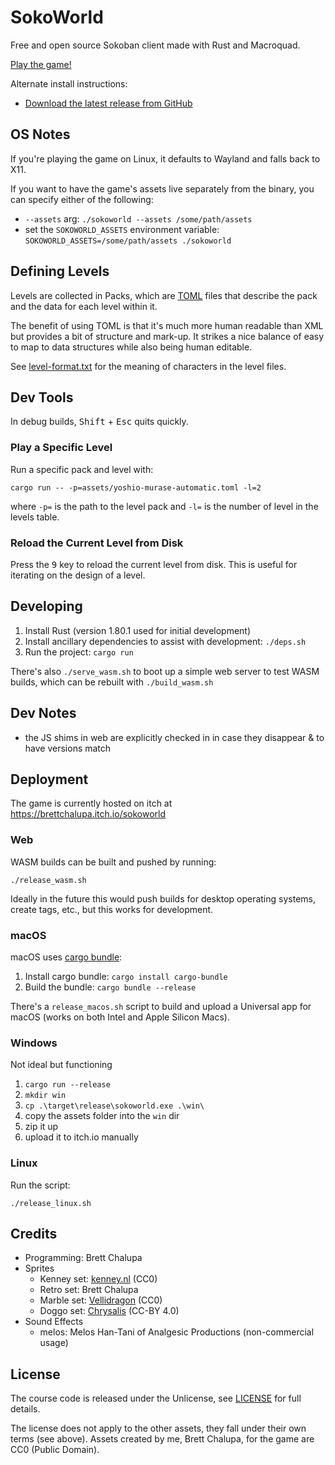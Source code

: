 # SokoWorld

Free and open source Sokoban client made with Rust and Macroquad.

[Play the game!](https://brettchalupa.itch.io/sokoworld)

Alternate install instructions:

- [Download the latest release from GitHub](https://github.com/brettchalupa/sokoworld/releases)

## OS Notes

If you're playing the game on Linux, it defaults to Wayland and falls back to X11.

If you want to have the game's assets live separately from the binary, you can specify either of the following:

- `--assets` arg: `./sokoworld --assets /some/path/assets`
- set the `SOKOWORLD_ASSETS` environment variable: `SOKOWORLD_ASSETS=/some/path/assets ./sokoworld`

## Defining Levels

Levels are collected in Packs, which are
[TOML](https://toml.io/en/) files that describe the pack and
the data for each level within it.

The benefit of using TOML is that it's much more human readable
than XML but provides a bit of structure and mark-up. It
strikes a nice balance of easy to map to data structures while
also being human editable.

See [level-format.txt](./level-format.txt) for the meaning of
characters in the level files.

## Dev Tools

In debug builds, <kbd>Shift</kbd> + <kbd>Esc</kbd> quits quickly.

### Play a Specific Level

Run a specific pack and level with:

```console
cargo run -- -p=assets/yoshio-murase-automatic.toml -l=2
```

where `-p=` is the path to the level pack and `-l=` is the number of level in the levels table.

### Reload the Current Level from Disk

Press the <kbd>9</kbd> key to reload the current level from disk. This is useful for iterating on the design of a level.

## Developing

1. Install Rust (version 1.80.1 used for initial development)
2. Install ancillary dependencies to assist with development: `./deps.sh`
3. Run the project: `cargo run`

There's also `./serve_wasm.sh` to boot up a simple web server to test WASM builds, which can be rebuilt with `./build_wasm.sh`

## Dev Notes

- the JS shims in web are explicitly checked in in case they disappear & to have versions match

## Deployment

The game is currently hosted on itch at https://brettchalupa.itch.io/sokoworld

### Web

WASM builds can be built and pushed by running:

```console
./release_wasm.sh
```

Ideally in the future this would push builds for desktop operating systems, create tags, etc., but this works for development.

### macOS

macOS uses [cargo bundle](https://github.com/burtonageo/cargo-bundle):

1. Install cargo bundle: `cargo install cargo-bundle`
2. Build the bundle: `cargo bundle --release`

There's a `release_macos.sh` script to build and upload a Universal app for macOS (works on both Intel and Apple Silicon Macs).

### Windows

Not ideal but functioning

1. `cargo run --release`
2. `mkdir win`
3. `cp .\target\release\sokoworld.exe .\win\`
4. copy the assets folder into the `win` dir
5. zip it up
6. upload it to itch.io manually

### Linux

Run the script:

```console
./release_linux.sh
```

## Credits

- Programming: Brett Chalupa
- Sprites
  - Kenney set: [kenney.nl](https://kenney.nl) (CC0)
  - Retro set: Brett Chalupa
  - Marble set: [Vellidragon](https://opengameart.org/content/sokoban-clone-tiles) (CC0)
  - Doggo set: [Chrysalis](https://opengameart.org/content/tic-80-sokoban-tileset-8x8) (CC-BY 4.0)
- Sound Effects
  - melos: Melos Han-Tani of Analgesic Productions (non-commercial usage)

## License

The course code is released under the Unlicense, see [LICENSE](./LICENSE) for full details.

The license does not apply to the other assets, they fall under their own terms (see above). Assets created by me, Brett Chalupa, for the game are CC0 (Public Domain).
